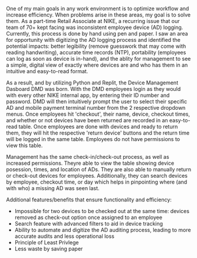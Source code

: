 One of my main goals in any work environment is to optimize workflow and increase efficiency. When problems arise in these areas, my goal is to solve them. 
As a part-time Retail Associate at NIKE, a recurring issue that our team of 70+ kept facing was inconsistent employee device (AD) logging. Currently, this process is done by hand using pen and paper.
I saw an area for opportunity with digitizing the AD logging process and identified the potential impacts:
    better legibility (remove guesswork that may come with reading handwriting),
    accurate time records (NTP),
    portability (employees can log as soon as device is in-hand),
    and the ablity for management to see a simple, digital view of exactly where devices are and who has them in an intuitive and easy-to-read format.

 As a result, and by utilizing Python and Replit, the Device Management Dasboard DMD was born. With the DMD employees login as they would with every other NIKE internal app, by entering their ID number and password.
 DMD will then intuitively prompt the user to select their specific AD and mobile payment terminal number from the 2 respective dropdown menus. Once employees hit 'checkout', their name, device, checkout times, and whether or not devices have been returned are recorded in an easy-to-read table. 
 Once employees are done with devices and ready to return them, they will hit the respective 'return device' buttons and the return time will be logged in the same table. Employees do not have permissions to view this table.

 Management has the same check-in/check-out process, as well as increased permissions. Theyre able to view the table showing device posession, times, and location of ADs. They are also able to manually return or check-out devices for employees. Additionally, they can search devices by employee, checkout time, or day which helps in pinpointing where (and with who) a missing AD was seen last.

 Additional features/benefits that ensure functionality and efficiency:

   - Impossible for two devices to be checked out at the same time: devices removed as check-out option once assigned to an employee
   - Search feature with advanced filters to aid in device tracking
   - Ability to automate and digitize the AD auditing process, leading to more accurate audits and less operational loss
   - Principle of Least Privlege
   - Less waste by saving paper
